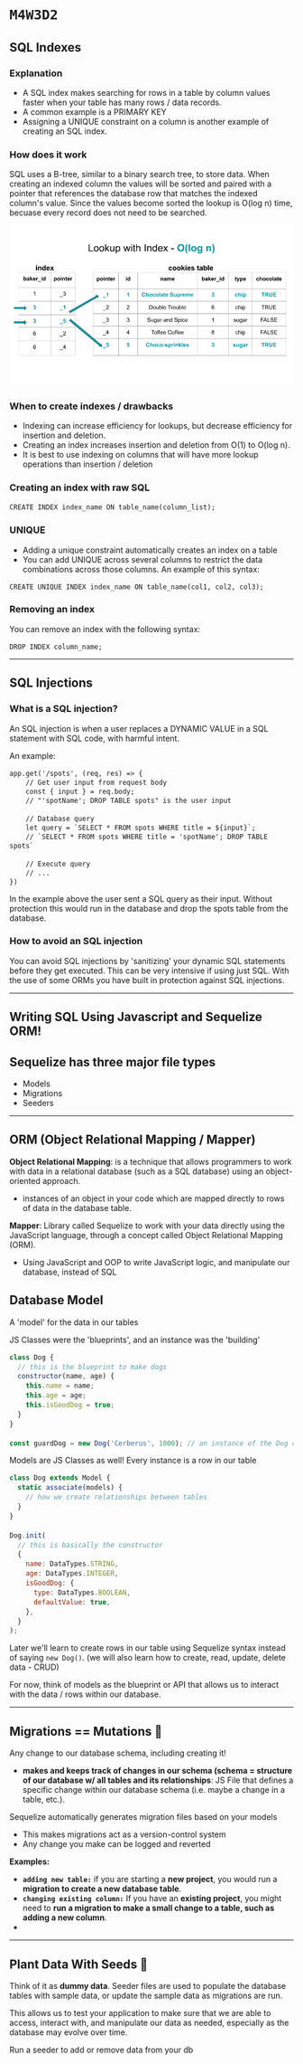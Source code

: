 # `M4W3D2`

## SQL Indexes

### Explanation
- A SQL index makes searching for rows in a table by column values faster when your table has many rows / data records.
- A common example is a PRIMARY KEY
- Assigning a UNIQUE constraint on a column is another example of creating an SQL index.

### How does it work
SQL uses a B-tree, similar to a binary search tree, to store data. When creating an indexed column the values will be sorted and paired with a pointer that references the database row that matches the indexed column's value. Since the values become sorted the lookup is O(log n) time, becuase every record does not need to be searched.

![lookup with index](./lookup-with-index.png)

### When to create indexes / drawbacks
- Indexing can increase efficiency for lookups, but decrease efficiency for insertion and deletion. 
- Creating an index increases insertion and deletion from O(1) to O(log n).
- It is best to use indexing on columns that will have more lookup operations than insertion / deletion

### Creating an index with raw SQL
```
CREATE INDEX index_name ON table_name(column_list);
```

### UNIQUE
- Adding a unique constraint automatically creates an index on a table
- You can add UNIQUE across several columns to restrict the data combinations across those columns. An example of this syntax:
```
CREATE UNIQUE INDEX index_name ON table_name(col1, col2, col3);
```

### Removing an index
You can remove an index with the following syntax:
```
DROP INDEX column_name;
```

---

## SQL Injections

### What is a SQL injection?
An SQL injection is when a user replaces a DYNAMIC VALUE in a SQL statement with SQL code, with harmful intent.

An example:
```
app.get('/spots', (req, res) => {
    // Get user input from request body
    const { input } = req.body;        
    // "'spotName'; DROP TABLE spots" is the user input

    // Database query
    let query = `SELECT * FROM spots WHERE title = ${input}`;
    // `SELECT * FROM spots WHERE title = 'spotName'; DROP TABLE spots`
    
    // Execute query
    // ...
})

```

In the example above the user sent a SQL query as their input. Without protection this would run in the database and drop the spots table from the database.

### How to avoid an SQL injection
You can avoid SQL injections by 'sanitizing' your dynamic SQL statements before they get executed. This can be very intensive if using just SQL. With the use of some ORMs you have built in protection against SQL injections.

---

## Writing SQL Using Javascript and Sequelize ORM!

## Sequelize has three major file types
- Models
- Migrations
- Seeders

---

## ORM (Object Relational Mapping / Mapper)
**Object Relational Mapping**: is a technique that allows programmers to work with data in a relational database (such as a SQL database) using an object-oriented approach.
- instances of an object in your code
which are mapped directly to rows of data in the database table.

**Mapper**: Library called Sequelize to work with your data directly using the JavaScript language, through a concept called Object Relational Mapping (ORM).
- Using JavaScript and OOP to write JavaScript logic, and manipulate our database, instead of SQL

## Database Model 

A 'model' for the data in our tables

JS Classes were the 'blueprints', and an instance was the 'building'

```js
class Dog {
  // this is the blueprint to make dogs
  constructor(name, age) {
    this.name = name;
    this.age = age;
    this.isGoodDog = true;
  }
}

const guardDog = new Dog('Cerberus', 1000); // an instance of the Dog class
```

Models are JS Classes as well! Every instance is a row in our table

```js
class Dog extends Model {
  static associate(models) {
    // how we create relationships between tables
  }
}

Dog.init(
  // this is basically the constructor
  {
    name: DataTypes.STRING,
    age: DataTypes.INTEGER,
    isGoodDog: {
      type: DataTypes.BOOLEAN,
      defaultValue: true,
    },
  }
);
```

Later we'll learn to create rows in our table using Sequelize syntax instead of saying `new Dog()`. (we will also learn how to create, read, update, delete data - CRUD)

For now, think of models as the blueprint or API that allows us to interact with the data / rows within our database.

---

## Migrations == Mutations 🦠

Any change to our database schema, including creating it!
- **makes and keeps track of changes in our schema (schema = structure of our database w/ all tables and its relationships**: JS File that defines a specific change within our database schema (i.e. maybe a change in a table, etc.).

Sequelize automatically generates migration files based on your models

- This makes migrations act as a version-control system
- Any change you make can be logged and reverted


**Examples:**
- **`adding new table:`** if you are starting a **new project**, you would run a **migration to create a new database table**. 
- **`changing existing column:`** If you have an **existing project**, you might need to **run a migration to make a small change to a table, such as adding a new column**.
- 
- ---

## Plant Data With Seeds 🌱
Think of it as **dummy data**. Seeder files are used to populate the database tables with sample data, or update the sample data as migrations are run. 

This allows us to test your application to make sure that we are able to access, interact with, and manipulate our data as needed, especially as the database may evolve over time.


Run a seeder to add or remove data from your db
